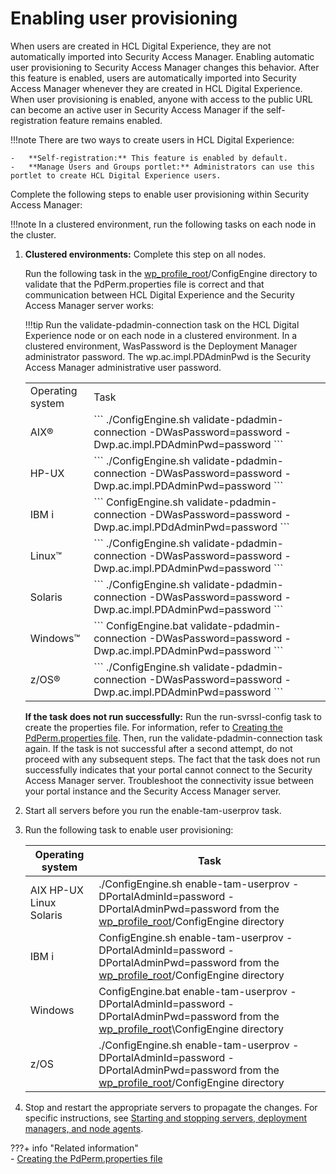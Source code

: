 # Enabling user provisioning

When users are created in HCL Digital Experience, they are not automatically imported into Security Access Manager. Enabling automatic user provisioning to Security Access Manager changes this behavior. After this feature is enabled, users are automatically imported into Security Access Manager whenever they are created in HCL Digital Experience. When user provisioning is enabled, anyone with access to the public URL can become an active user in Security Access Manager if the self-registration feature remains enabled.

!!!note
    There are two ways to create users in HCL Digital Experience:
    
    -   **Self-registration:** This feature is enabled by default.
    -   **Manage Users and Groups portlet:** Administrators can use this portlet to create HCL Digital Experience users.

Complete the following steps to enable user provisioning within Security Access Manager:

!!!note
    In a clustered environment, run the following tasks on each node in the cluster.

1.  **Clustered environments:** Complete this step on all nodes.

    Run the following task in the [wp\_profile\_root](../../../../../../../guide_me/wpsdirstr.md#wp_profile_rootwp)/ConfigEngine directory to validate that the PdPerm.properties file is correct and that communication between HCL Digital Experience and the Security Access Manager server works:

    !!!tip
        Run the validate-pdadmin-connection task on the HCL Digital Experience node or on each node in a clustered environment. In a clustered environment, WasPassword is the Deployment Manager administrator password. The wp.ac.impl.PDAdminPwd is the Security Access Manager administrative user password.

    <table>
    <tr>
    <td> Operating system </td> <td> Task </td>
    </tr>
    <tr>
    <td> AIX® </td>
    <td>
    ```
    ./ConfigEngine.sh validate-pdadmin-connection -DWasPassword=password 
                                                  -Dwp.ac.impl.PDAdminPwd=password
    ```
    </td>
    </tr>
    <tr>
    <td>HP-UX</td>
    <td>
    ```
    ./ConfigEngine.sh validate-pdadmin-connection -DWasPassword=password 
                                                  -Dwp.ac.impl.PDAdminPwd=password
    ```
    </td>
    </tr>
    <tr>
    <td> IBM i </td>
    <td>
    ```
    ConfigEngine.sh validate-pdadmin-connection -DWasPassword=password 
                                                -Dwp.ac.impl.PDdAdminPwd=password
    ```
    </td>
    </tr>
    <tr>
    <td> Linux™ </td>
    <td>
    ```
    ./ConfigEngine.sh validate-pdadmin-connection -DWasPassword=password 
                                                  -Dwp.ac.impl.PDAdminPwd=password
    ```
    </td>
    </tr>
    <tr>
    <td> Solaris </td>
    <td>
    ```
    ./ConfigEngine.sh validate-pdadmin-connection -DWasPassword=password 
                                                  -Dwp.ac.impl.PDAdminPwd=password
    ```
    </td>
    </tr>
    <tr>
    <td> Windows™ </td>
    <td>
    ```
    ConfigEngine.bat validate-pdadmin-connection -DWasPassword=password 
                                                 -Dwp.ac.impl.PDAdminPwd=password
    ```
    </td>
    </tr>
    <tr>
    <td> z/OS® </td>
    <td>
    ```
    ./ConfigEngine.sh validate-pdadmin-connection -DWasPassword=password 
                                          -Dwp.ac.impl.PDAdminPwd=password
    ```
    </td>
    </tr>
    </table>

    **If the task does not run successfully:** Run the run-svrssl-config task to create the properties file. For information, refer to [Creating the PdPerm.properties file](cfg_sec_access_mgr/run_svrssl_config.md). Then, run the validate-pdadmin-connection task again. If the task is not successful after a second attempt, do not proceed with any subsequent steps. The fact that the task does not run successfully indicates that your portal cannot connect to the Security Access Manager server. Troubleshoot the connectivity issue between your portal instance and the Security Access Manager server.

2.  Start all servers before you run the enable-tam-userprov task.

3.  Run the following task to enable user provisioning:

    |Operating system|Task|
    |----------------|----|
    |AIX HP-UX Linux Solaris|./ConfigEngine.sh enable-tam-userprov -DPortalAdminId=password -DPortalAdminPwd=password from the [wp\_profile\_root](../../../../../../../guide_me/wpsdirstr.md#wp_profile_rootwp)/ConfigEngine directory|
    |IBM i|ConfigEngine.sh enable-tam-userprov -DPortalAdminId=password -DPortalAdminPwd=password from the [wp\_profile\_root](../../../../../../../guide_me/wpsdirstr.md#wp_profile_rootwp)/ConfigEngine directory|
    |Windows|ConfigEngine.bat enable-tam-userprov -DPortalAdminId=password -DPortalAdminPwd=password from the [wp\_profile\_root](../../../../../../../guide_me/wpsdirstr.md#wp_profile_rootwp)\\ConfigEngine directory|
    |z/OS|./ConfigEngine.sh enable-tam-userprov -DPortalAdminId=password -DPortalAdminPwd=password from the [wp\_profile\_root](../../../../../../../guide_me/wpsdirstr.md#wp_profile_rootwpt)/ConfigEngine directory|

4.  Stop and restart the appropriate servers to propagate the changes. For specific instructions, see [Starting and stopping servers, deployment managers, and node agents](../../../../../stopstart.md).



???+ info "Related information"  
    - [Creating the PdPerm.properties file](cfg_sec_access_mgr/run_svrssl_config.md)


